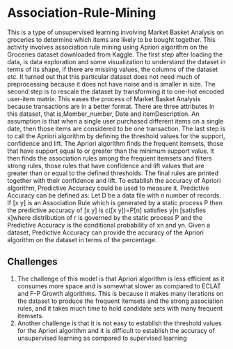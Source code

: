 # Association-Rule-Mining
This is a type of unsupervised learning involving Market Basket Analysis on groceries to determine which items are likely to be bought together.
This activity involves association rule mining using Apriori algorithm on the Groceries
dataset downloaded from Kaggle. The first step after loading the data, is data exploration
and some visualization to understand the dataset in terms of its shape, if there are missing
values, the columns of the dataset etc. It turned out that this particular dataset does not
need much of preprocessing because it does not have noise and is smaller in size.
The second step is to rescale the dataset by transforming it to one-hot encoded user-item
matrix. This eases the process of Market Basket Analysis because transactions are in a
better format. There are three attributes in this dataset, that is,Member_number, Date and
itemDescription. An assumption is that when a single user purchased different items on a
single date, then those items are considered to be one transaction.
The last step is to call the Apriori algorithm by defining the threshold values for the
support, confidence and lift. The Apriori algorithm finds the frequent itemsets, those that
have support equal to or greater than the minimum support value. It then finds the
association rules among the frequent itemsets and filters strong rules, those rules that
have confidence and lift values that are greater than or equal to the defined thresholds.
The final rules are printed together with their confidence and lift.
To establish the accuracy of Apriori algorithm, Predictive Accuracy could be used to
measure it. Predictive Accuracy can be defined as: Let D be a data file with n number of
records. If [x y] is an Association Rule which is generated by a static process P then the
predictive accuracy of [x y] is c([x y])=P[n] satisfies y|n [satisfies x]where distribution of
r is governed by the static process P and the Predictive Accuracy is the conditional
probability of xn and yn.
Given a dataset, Predictive Accuracy can provide the accuracy of the Apriori algorithm
on the dataset in terms of the percentage.
## Challenges
1. The challenge of this model is that Apriori algorithm is less efficient as it consumes
more space and is somewhat slower as compared to ECLAT and F-P Growth algorithms.
This is because it makes many iterations on the dataset to produce the frequent itemsets
and the strong association rules, and it takes much time to hold candidate sets with many
frequent itemsets.
2. Another challenge is that it is not easy to establish the threshold values for the Apriori
algorithm and it is difficult to establish the accuracy of unsupervised learning as
compared to supervised learning
